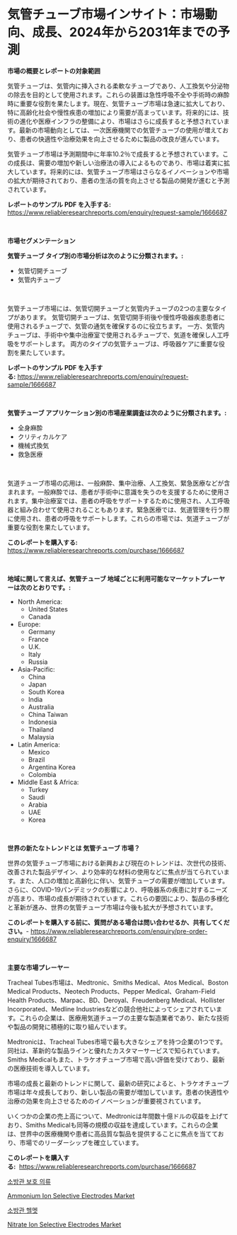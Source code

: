 <p><h1>気管チューブ市場インサイト：市場動向、成長、2024年から2031年までの予測</h1></p><p><strong>市場の概要とレポートの対象範囲</strong></p>
<p><p>気管チューブは、気管内に挿入される柔軟なチューブであり、人工換気や分泌物の除去を目的として使用されます。これらの装置は急性呼吸不全や手術時の麻酔時に重要な役割を果たします。現在、気管チューブ市場は急速に拡大しており、特に高齢化社会や慢性疾患の増加により需要が高まっています。将来的には、技術の進化や医療インフラの整備により、市場はさらに成長すると予想されています。最新の市場動向としては、一次医療機関での気管チューブの使用が増えており、患者の快適性や治療効果を向上させるために製品の改良が進んでいます。</p><p>気管チューブ市場は予測期間中に年率10.2％で成長すると予想されています。この成長は、需要の増加や新しい治療法の導入によるものであり、市場は着実に拡大しています。将来的には、気管チューブ市場はさらなるイノベーションや市場の拡大が期待されており、患者の生活の質を向上させる製品の開発が進むと予測されています。</p></p>
<p><strong>レポートのサンプル PDF を入手する:</strong> <a href="https://www.reliableresearchreports.com/enquiry/request-sample/1666687">https://www.reliableresearchreports.com/enquiry/request-sample/1666687</a></p>
<p>&nbsp;</p>
<p><strong>市場セグメンテーション</strong></p>
<p><strong>気管チューブ タイプ別の市場分析は次のように分類されます。:</strong></p>
<p><ul><li>気管切開チューブ</li><li>気管内チューブ</li></ul></p>
<p>&nbsp;</p>
<p><p>気管チューブ市場には、気管切開チューブと気管内チューブの2つの主要なタイプがあります。 気管切開チューブは、気管切開手術後や慢性呼吸器疾患患者に使用されるチューブで、気管の通気を確保するのに役立ちます。 一方、気管内チューブは、手術中や集中治療室で使用されるチューブで、気道を確保し人工呼吸をサポートします。 両方のタイプの気管チューブは、呼吸器ケアに重要な役割を果たしています。</p></p>
<p><strong>レポートのサンプル PDF を入手する:</strong>&nbsp;<a href="https://www.reliableresearchreports.com/enquiry/request-sample/1666687">https://www.reliableresearchreports.com/enquiry/request-sample/1666687</a></p>
<p>&nbsp;</p>
<p><strong> 気管チューブ アプリケーション別の市場産業調査は次のように分類されます。:</strong></p>
<p><ul><li>全身麻酔</li><li>クリティカルケア</li><li>機械式換気</li><li>救急医療</li></ul></p>
<p>&nbsp;</p>
<p><p>気道チューブ市場の応用は、一般麻酔、集中治療、人工換気、緊急医療などが含まれます。一般麻酔では、患者が手術中に意識を失うのを支援するために使用されます。集中治療室では、患者の呼吸をサポートするために使用され、人工呼吸器と組み合わせて使用されることもあります。緊急医療では、気道管理を行う際に使用され、患者の呼吸をサポートします。これらの市場では、気道チューブが重要な役割を果たしています。</p></p>
<p><strong>このレポートを購入する:</strong>&nbsp; <a href="https://www.reliableresearchreports.com/purchase/1666687">https://www.reliableresearchreports.com/purchase/1666687</a></p>
<p>&nbsp;</p>
<p><strong>地域に関して言えば、気管チューブ 地域ごとに利用可能なマーケットプレーヤーは次のとおりです。:</strong></p>
<p><ul>
    <li>
        North America:
        <ul>
            <li>United States</li>
            <li>Canada</li>
        </ul>
    </li>
    <li>
        Europe:
        <ul>
            <li>Germany</li>
            <li>France</li>
            <li>U.K.</li>
            <li>Italy</li>
            <li>Russia</li>
        </ul>
    </li>
    <li>
        Asia-Pacific:
        <ul>
            <li>China</li>
            <li>Japan</li>
            <li>South Korea</li>
            <li>India</li>
            <li>Australia</li>
            <li>China Taiwan</li>
            <li>Indonesia</li>
            <li>Thailand</li>
            <li>Malaysia</li>
        </ul>
    </li>
    <li>
        Latin America:
        <ul>
            <li>Mexico</li>
            <li>Brazil</li>
            <li>Argentina Korea</li>
            <li>Colombia</li>
        </ul>
    </li>
    <li>
        Middle East & Africa:
        <ul>
            <li>Turkey</li>
            <li>Saudi</li>
            <li>Arabia</li>
            <li>UAE</li>
            <li>Korea</li>
        </ul>
    </li>
    </ul></p>
<p>&nbsp;</p>
<p><strong>世界の新たなトレンドとは 気管チューブ 市場？</strong></p>
<p><p>世界の気管チューブ市場における新興および現在のトレンドは、次世代の技術、改善された製品デザイン、より効率的な材料の使用などに焦点が当てられています。また、人口の増加と高齢化に伴い、気管チューブの需要が増加しています。さらに、COVID-19パンデミックの影響により、呼吸器系の疾患に対するニーズが高まり、市場の成長が期待されています。これらの要因により、製品の多様化と革新が進み、世界の気管チューブ市場は今後も拡大が予想されています。</p></p>
<p><strong>このレポートを購入する前に、質問がある場合は問い合わせるか、共有してください。</strong>- <a href="https://www.reliableresearchreports.com/enquiry/pre-order-enquiry/1666687">https://www.reliableresearchreports.com/enquiry/pre-order-enquiry/1666687</a></p>
<p>&nbsp;</p>
<p><strong>主要な市場プレーヤー</strong></p>
<p><p>Tracheal Tubes市場は、Medtronic、Smiths Medical、Atos Medical、Boston Medical Products、Neotech Products、Pepper Medical、Graham-Field Health Products、Marpac、BD、Deroyal、Freudenberg Medical、Hollister Incorporated、Medline Industriesなどの競合他社によってシェアされています。これらの企業は、医療用気道チューブの主要な製造業者であり、新たな技術や製品の開発に積極的に取り組んでいます。</p><p>Medtronicは、Tracheal Tubes市場で最も大きなシェアを持つ企業の1つです。同社は、革新的な製品ラインと優れたカスタマーサービスで知られています。Smiths Medicalもまた、トラケオチューブ市場で高い評価を受けており、最新の医療技術を導入しています。</p><p>市場の成長と最新のトレンドに関して、最新の研究によると、トラケオチューブ市場は年々成長しており、新しい製品の需要が増加しています。患者の快適性や治療の効果を向上させるためのイノベーションが重要視されています。</p><p>いくつかの企業の売上高について、Medtronicは年間数十億ドルの収益を上げており、Smiths Medicalも同等の規模の収益を達成しています。これらの企業は、世界中の医療機関や患者に高品質な製品を提供することに焦点を当てており、市場でのリーダーシップを確立しています。</p></p>
<p><strong>このレポートを購入する:</strong>&nbsp;&nbsp;<a href="https://www.reliableresearchreports.com/purchase/1666687">https://www.reliableresearchreports.com/purchase/1666687</a></p>
<p><p><a href="https://github.com/WilburKihn5676/Market-Research-Report-List-1/blob/main/278094013233.md">소방관 보호 의류</a></p><p><a href="https://github.com/jodemen/Market-Research-Report-List-2/blob/main/ammonium-ion-selective-electrodes-market.md">Ammonium Ion Selective Electrodes Market</a></p><p><a href="https://github.com/wallacBahrtyinger567686/Market-Research-Report-List-1/blob/main/116201813234.md">소방관 헬멧</a></p><p><a href="https://github.com/Sarissaschmalingtr6fz2739/Market-Research-Report-List-1/blob/main/nitrate-ion-selective-electrodes-market.md">Nitrate Ion Selective Electrodes Market</a></p></p>